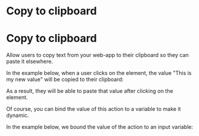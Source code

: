 # Copy to clipboard ​


# Copy to clipboard ​

Allow users to copy text from your web-app to their clipboard so they can paste it elsewhere.

In the example below, when a user clicks on the element, the value "This is my new value" will be copied to their clipboard:



As a result, they will be able to paste that value after clicking on the element.

Of course, you can bind the value of this action to a variable to make it dynamic.

In the example below, we bound the value of the action to an input variable:




